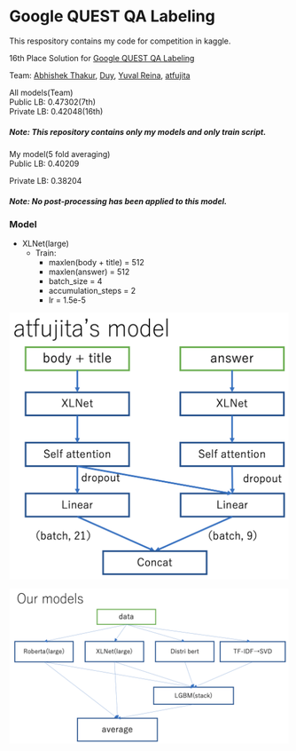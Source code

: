 # Google QUEST QA Labeling

This respository contains my code for competition in kaggle.


16th Place Solution for [Google QUEST QA Labeling](https://www.kaggle.com/c/google-quest-challenge "Google QUEST QA Labeling")

Team: [Abhishek Thakur](https://www.kaggle.com/abhishek), [Duy](https://www.kaggle.com/pvduy23), [Yuval Reina](https://www.kaggle.com/yuval6967), [atfujita](https://www.kaggle.com/atsunorifujita)

All models(Team)    
Public LB: 0.47302(7th)   
Private LB: 0.42048(16th)

##### Note: This repository contains only my models and only train script.


My model(5 fold averaging)   
Public LB: 0.40209 

Private LB: 0.38204
##### Note: No post-processing has been applied to this model.



### Model
- XLNet(large)
  - Train:
    - maxlen(body + title) = 512
    - maxlen(answer) = 512
    - batch_size = 4
    - accumulation_steps = 2
    - lr = 1.5e-5

![atfujita's model](images/atfujita_model.png)

![Our models](images/our_models.png)
